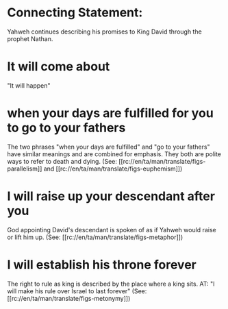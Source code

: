 # Connecting Statement:

Yahweh continues describing his promises to King David through the prophet Nathan.

# It will come about

"It will happen"

# when your days are fulfilled for you to go to your fathers

The two phrases "when your days are fulfilled" and "go to your fathers" have similar meanings and are combined for emphasis. They both are polite ways to refer to death and dying. (See: [[rc://en/ta/man/translate/figs-parallelism]] and [[rc://en/ta/man/translate/figs-euphemism]])

# I will raise up your descendant after you

God appointing David's descendant is spoken of as if Yahweh would raise or lift him up. (See: [[rc://en/ta/man/translate/figs-metaphor]])

# I will establish his throne forever

The right to rule as king is described by the place where a king sits. AT: "I will make his rule over Israel to last forever" (See: [[rc://en/ta/man/translate/figs-metonymy]])